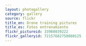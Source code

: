 ```yaml
---
layout: photogallery
category: gallery
source: flickr
title_en: Drone training pictures
title_es: Fotos entrenamiento
flickr_pictureid: 33960839222
flickr_galleryid: 72157682758080125
---
```

